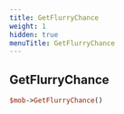 ```yaml
---
title: GetFlurryChance
weight: 1
hidden: true
menuTitle: GetFlurryChance
---
```

## GetFlurryChance
```perl
$mob->GetFlurryChance()
```